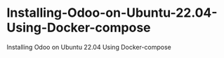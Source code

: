 # Installing-Odoo-on-Ubuntu-22.04-Using-Docker-compose
Installing Odoo on Ubuntu 22.04 Using Docker-compose
